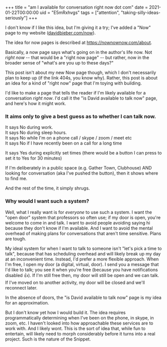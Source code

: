 +++
title = "am I available for conversation right now dot com"
date = 2021-01-22T00:00:00
uid = "E5mRxhvgs"
tags = ["attention", "taking-silly-ideas-seriously"]
+++

I don't know if I like this idea, but I'm giving it a try; I've added a "Now" page to my website ([davidbieber.com/now](https://davidbieber.com/now/)).

The idea for now pages is described at https://nownownow.com/about.

Basically, a now page says what's going on in the author's life now. Not _right now_ -- that would be a "right now page" -- but rather, now in the broader sense of "what's are you up to these days?"

This post isn't about my new Now page though, which I don't necessarily plan to keep up (if the link 404s, you know why). Rather, this post is about an idea for a kind of "right now" page that I'm toying with building.

I'd like to make a page that tells the reader if I'm likely available for a conversation _right now_. I'd call it the "is David available to talk now" page, and here's how it might work.

### It aims only to give a best guess as to whether I can talk now.

It says No during work.<br/>
It says No during sleep hours.<br/>
It says No while I'm on a phone call / skype / zoom / meet etc<br/>
It says No if I have recently been on a call for a long time<br/>

It says Yes during explicitly set times (there would be a button I can press to set it to Yes for 30 minutes)

If I'm deliberately in a public space (e.g. Gather Town, Clubhouse) AND looking for conversation (aka I've pushed the button), then it shows where to find me.

And the rest of the time, it simply shrugs.

### Why would I want such a system?

Well, what I really want is for _everyone_ to use such a system. I want the "open door" system that professors so often use; if my door is open, you're welcome to come in and talk. I want to avoid people avoiding saying hi because they don't know if I'm available. And I want to avoid the mental overhead of making plans for conversations that aren't time sensitive. Plans are tough.

My ideal system for when I want to talk to someone isn't "let's pick a time to talk", because that has scheduling overhead and will likely break up my day at an inconvenient time. Instead, I'd prefer a more flexible approach. When I'm free, I open my door (a digital, virtual, door). I send you a message that I'd like to talk; you see it when you're free (because you have notifications disabled 👍). If I'm still free then, my door will still be open and we can talk. If I've moved on to another activity, my door will be closed and we'll reconnect later.

In the absence of doors, the "is David available to talk now" page is my idea for an approximation.

But I don't know yet how I would build it. The idea requires programmatically determining when I've been on the phone, in skype, in zoom, etc. I haven't looked into how approachable these services are to work with. And I likely wont. This is the sort of idea that, while fun to entertain, will likely need to morph considerably before it turns into a real project. Such is the nature of the Snippet.
